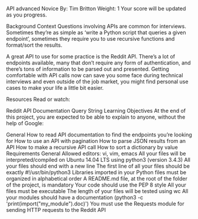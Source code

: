 API advanced Novice By: Tim Britton Weight: 1 Your score will be updated as you progress.

Background Context Questions involving APIs are common for interviews. Sometimes they’re as simple as ‘write a Python script that queries a given endpoint’, sometimes they require you to use recursive functions and format/sort the results.

A great API to use for some practice is the Reddit API. There’s a lot of endpoints available, many that don’t require any form of authentication, and there’s tons of information to be parsed out and presented. Getting comfortable with API calls now can save you some face during technical interviews and even outside of the job market, you might find personal use cases to make your life a little bit easier.

Resources Read or watch:

Reddit API Documentation Query String Learning Objectives At the end of this project, you are expected to be able to explain to anyone, without the help of Google:

General How to read API documentation to find the endpoints you’re looking for How to use an API with pagination How to parse JSON results from an API How to make a recursive API call How to sort a dictionary by value Requirements General Allowed editors: vi, vim, emacs All your files will be interpreted/compiled on Ubuntu 14.04 LTS using python3 (version 3.4.3) All your files should end with a new line The first line of all your files should be exactly #!/usr/bin/python3 Libraries imported in your Python files must be organized in alphabetical order A README.md file, at the root of the folder of the project, is mandatory Your code should use the PEP 8 style All your files must be executable The length of your files will be tested using wc All your modules should have a documentation (python3 -c 'print(import("my_module").doc)') You must use the Requests module for sending HTTP requests to the Reddit API
